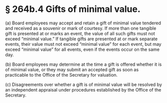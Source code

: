 # § 264b.4   Gifts of minimal value.

(a) Board employees may accept and retain a gift of minimal value tendered and received as a souvenir or mark of courtesy. If more than one tangible gift is presented at or marks an event, the value of all such gifts must not exceed “minimal value.” If tangible gifts are presented at or mark separate events, their value must not exceed “minimal value” for each event, but may exceed “minimal value” for all events, even if the events occur on the same day.


(b) Board employees may determine at the time a gift is offered whether it is of minimal value, or they may submit an accepted gift as soon as practicable to the Office of the Secretary for valuation.


(c) Disagreements over whether a gift is of minimal value will be resolved by an independent appraisal under procedures established by the Office of the Secretary.




